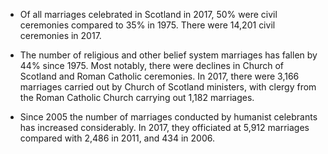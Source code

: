 * Of all marriages celebrated in Scotland in 2017, 50% were civil ceremonies compared to 35% in 1975. There were 14,201 civil ceremonies in 2017.

* The number of religious and other belief system marriages has fallen by 44% since 1975. Most notably, there were declines in Church of Scotland and Roman Catholic ceremonies. In 2017, there were 3,166 marriages carried out by Church of Scotland ministers, with clergy from the Roman Catholic Church carrying out 1,182 marriages.

* Since 2005 the number of marriages conducted by humanist celebrants has increased considerably. In 2017, they officiated at 5,912 marriages compared with 2,486 in 2011, and 434 in 2006.
